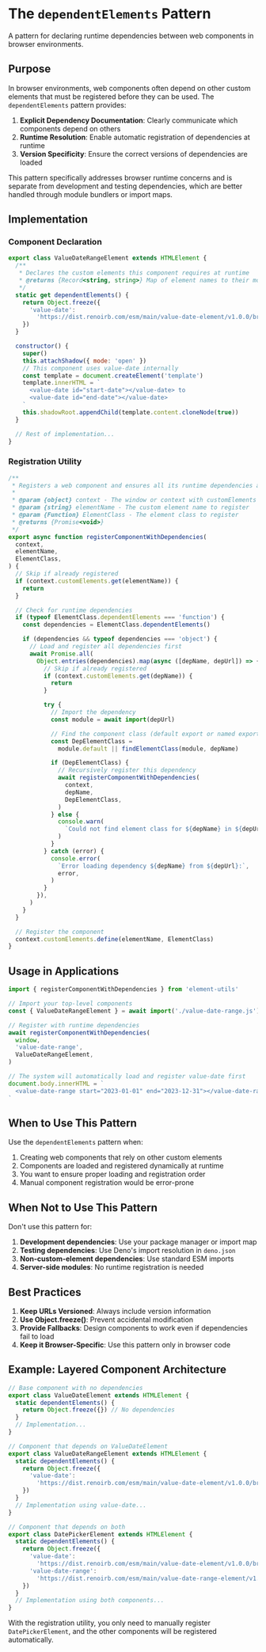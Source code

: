 # The `dependentElements` Pattern

A pattern for declaring runtime dependencies between web components in browser
environments.

## Purpose

In browser environments, web components often depend on other custom elements
that must be registered before they can be used. The `dependentElements` pattern
provides:

1. **Explicit Dependency Documentation**: Clearly communicate which components
   depend on others
2. **Runtime Resolution**: Enable automatic registration of dependencies at
   runtime
3. **Version Specificity**: Ensure the correct versions of dependencies are
   loaded

This pattern specifically addresses browser runtime concerns and is separate
from development and testing dependencies, which are better handled through
module bundlers or import maps.

## Implementation

### Component Declaration

```javascript
export class ValueDateRangeElement extends HTMLElement {
  /**
   * Declares the custom elements this component requires at runtime
   * @returns {Record<string, string>} Map of element names to their module URLs
   */
  static get dependentElements() {
    return Object.freeze({
      'value-date':
        'https://dist.renoirb.com/esm/main/value-date-element/v1.0.0/browser.mjs',
    })
  }

  constructor() {
    super()
    this.attachShadow({ mode: 'open' })
    // This component uses value-date internally
    const template = document.createElement('template')
    template.innerHTML = `
      <value-date id="start-date"></value-date> to
      <value-date id="end-date"></value-date>
    `
    this.shadowRoot.appendChild(template.content.cloneNode(true))
  }

  // Rest of implementation...
}
```

### Registration Utility

```javascript
/**
 * Registers a web component and ensures all its runtime dependencies are registered first
 *
 * @param {object} context - The window or context with customElements registry
 * @param {string} elementName - The custom element name to register
 * @param {Function} ElementClass - The element class to register
 * @returns {Promise<void>}
 */
export async function registerComponentWithDependencies(
  context,
  elementName,
  ElementClass,
) {
  // Skip if already registered
  if (context.customElements.get(elementName)) {
    return
  }

  // Check for runtime dependencies
  if (typeof ElementClass.dependentElements === 'function') {
    const dependencies = ElementClass.dependentElements()

    if (dependencies && typeof dependencies === 'object') {
      // Load and register all dependencies first
      await Promise.all(
        Object.entries(dependencies).map(async ([depName, depUrl]) => {
          // Skip if already registered
          if (context.customElements.get(depName)) {
            return
          }

          try {
            // Import the dependency
            const module = await import(depUrl)

            // Find the component class (default export or named export)
            const DepElementClass =
              module.default || findElementClass(module, depName)

            if (DepElementClass) {
              // Recursively register this dependency
              await registerComponentWithDependencies(
                context,
                depName,
                DepElementClass,
              )
            } else {
              console.warn(
                `Could not find element class for ${depName} in ${depUrl}`,
              )
            }
          } catch (error) {
            console.error(
              `Error loading dependency ${depName} from ${depUrl}:`,
              error,
            )
          }
        }),
      )
    }
  }

  // Register the component
  context.customElements.define(elementName, ElementClass)
}
```

## Usage in Applications

```javascript
import { registerComponentWithDependencies } from 'element-utils'

// Import your top-level components
const { ValueDateRangeElement } = await import('./value-date-range.js')

// Register with runtime dependencies
await registerComponentWithDependencies(
  window,
  'value-date-range',
  ValueDateRangeElement,
)

// The system will automatically load and register value-date first
document.body.innerHTML = `
  <value-date-range start="2023-01-01" end="2023-12-31"></value-date-range>
`
```

## When to Use This Pattern

Use the `dependentElements` pattern when:

1. Creating web components that rely on other custom elements
2. Components are loaded and registered dynamically at runtime
3. You want to ensure proper loading and registration order
4. Manual component registration would be error-prone

## When Not to Use This Pattern

Don't use this pattern for:

1. **Development dependencies**: Use your package manager or import map
2. **Testing dependencies**: Use Deno's import resolution in `deno.json`
3. **Non-custom-element dependencies**: Use standard ESM imports
4. **Server-side modules**: No runtime registration is needed

## Best Practices

1. **Keep URLs Versioned**: Always include version information
2. **Use Object.freeze()**: Prevent accidental modification
3. **Provide Fallbacks**: Design components to work even if dependencies fail to
   load
4. **Keep it Browser-Specific**: Use this pattern only in browser code

## Example: Layered Component Architecture

```javascript
// Base component with no dependencies
export class ValueDateElement extends HTMLElement {
  static dependentElements() {
    return Object.freeze({}) // No dependencies
  }
  // Implementation...
}

// Component that depends on ValueDateElement
export class ValueDateRangeElement extends HTMLElement {
  static dependentElements() {
    return Object.freeze({
      'value-date':
        'https://dist.renoirb.com/esm/main/value-date-element/v1.0.0/browser.mjs',
    })
  }
  // Implementation using value-date...
}

// Component that depends on both
export class DatePickerElement extends HTMLElement {
  static dependentElements() {
    return Object.freeze({
      'value-date':
        'https://dist.renoirb.com/esm/main/value-date-element/v1.0.0/browser.mjs',
      'value-date-range':
        'https://dist.renoirb.com/esm/main/value-date-range-element/v1.0.0/browser.mjs',
    })
  }
  // Implementation using both components...
}
```

With the registration utility, you only need to manually register
`DatePickerElement`, and the other components will be registered automatically.
